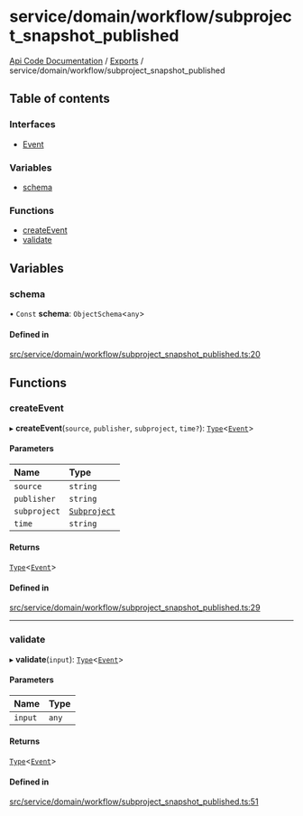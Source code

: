 # service/domain/workflow/subproject\_snapshot\_published
 
[Api Code Documentation](../README.md) / [Exports](../modules.md) / service/domain/workflow/subproject\_snapshot\_published

## Table of contents

### Interfaces

- [Event](../interfaces/service_domain_workflow_subproject_snapshot_published.Event.md)

### Variables

- [schema](service_domain_workflow_subproject_snapshot_published.md#schema)

### Functions

- [createEvent](service_domain_workflow_subproject_snapshot_published.md#createevent)
- [validate](service_domain_workflow_subproject_snapshot_published.md#validate)

## Variables

### schema

• `Const` **schema**: `ObjectSchema`\<`any`\>

#### Defined in

[src/service/domain/workflow/subproject_snapshot_published.ts:20](https://github.com/openkfw/TruBudget/blob/1602d8b/api/src/service/domain/workflow/subproject_snapshot_published.ts#L20)

## Functions

### createEvent

▸ **createEvent**(`source`, `publisher`, `subproject`, `time?`): [`Type`](result.md#type)\<[`Event`](../interfaces/service_domain_workflow_subproject_snapshot_published.Event.md)\>

#### Parameters

| Name | Type |
| :------ | :------ |
| `source` | `string` |
| `publisher` | `string` |
| `subproject` | [`Subproject`](../interfaces/service_domain_workflow_subproject.Subproject.md) |
| `time` | `string` |

#### Returns

[`Type`](result.md#type)\<[`Event`](../interfaces/service_domain_workflow_subproject_snapshot_published.Event.md)\>

#### Defined in

[src/service/domain/workflow/subproject_snapshot_published.ts:29](https://github.com/openkfw/TruBudget/blob/1602d8b/api/src/service/domain/workflow/subproject_snapshot_published.ts#L29)

___

### validate

▸ **validate**(`input`): [`Type`](result.md#type)\<[`Event`](../interfaces/service_domain_workflow_subproject_snapshot_published.Event.md)\>

#### Parameters

| Name | Type |
| :------ | :------ |
| `input` | `any` |

#### Returns

[`Type`](result.md#type)\<[`Event`](../interfaces/service_domain_workflow_subproject_snapshot_published.Event.md)\>

#### Defined in

[src/service/domain/workflow/subproject_snapshot_published.ts:51](https://github.com/openkfw/TruBudget/blob/1602d8b/api/src/service/domain/workflow/subproject_snapshot_published.ts#L51)
